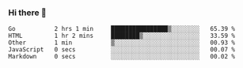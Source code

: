 ### Hi there 👋

<!--
**KLXLjun/KLXLjun** is a ✨ _special_ ✨ repository because its `README.md` (this file) appears on your GitHub profile.

Here are some ideas to get you started:

- 🔭 I’m currently working on ...
- 🌱 I’m currently learning ...
- 👯 I’m looking to collaborate on ...
- 🤔 I’m looking for help with ...
- 💬 Ask me about ...
- 📫 How to reach me: ...
- 😄 Pronouns: ...
- ⚡ Fun fact: ...
-->

<!--START_SECTION:waka-->
```text
Go           2 hrs 1 min     ████████████████▒░░░░░░░░   65.39 % 
HTML         1 hr 2 mins     ████████▒░░░░░░░░░░░░░░░░   33.59 % 
Other        1 min           ▒░░░░░░░░░░░░░░░░░░░░░░░░   00.93 % 
JavaScript   0 secs          ░░░░░░░░░░░░░░░░░░░░░░░░░   00.07 % 
Markdown     0 secs          ░░░░░░░░░░░░░░░░░░░░░░░░░   00.02 % 
```
<!--END_SECTION:waka-->
